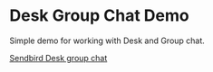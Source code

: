 # Desk Group Chat Demo

Simple demo for working with Desk and Group chat.

[Sendbird Desk group chat](https://www.youtube.com/watch?v=7OS2-WsOkhk "Sendbird Desk group chat")

